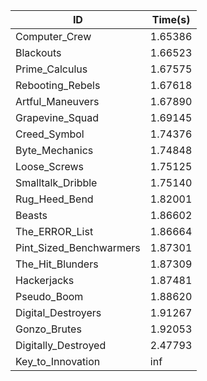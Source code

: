 |ID|Time(s)|
|-|-|
|Computer_Crew|1.65386|
|Blackouts|1.66523|
|Prime_Calculus|1.67575|
|Rebooting_Rebels|1.67618|
|Artful_Maneuvers|1.67890|
|Grapevine_Squad|1.69145|
|Creed_Symbol|1.74376|
|Byte_Mechanics|1.74848|
|Loose_Screws|1.75125|
|Smalltalk_Dribble|1.75140|
|Rug_Heed_Bend|1.82001|
|Beasts|1.86602|
|The_ERROR_List|1.86664|
|Pint_Sized_Benchwarmers|1.87301|
|The_Hit_Blunders|1.87309|
|Hackerjacks|1.87481|
|Pseudo_Boom|1.88620|
|Digital_Destroyers|1.91267|
|Gonzo_Brutes|1.92053|
|Digitally_Destroyed|2.47793|
|Key_to_Innovation|inf|
